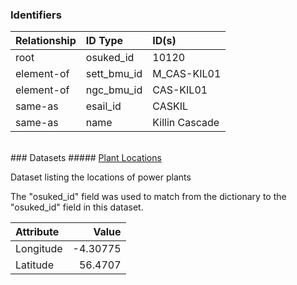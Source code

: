 ### Identifiers

| Relationship   | ID Type     | ID(s)          |
|:---------------|:------------|:---------------|
| root           | osuked_id   | 10120          |
| element-of     | sett_bmu_id | M_CAS-KIL01    |
| element-of     | ngc_bmu_id  | CAS-KIL01      |
| same-as        | esail_id    | CASKIL         |
| same-as        | name        | Killin Cascade |

<br>
### Datasets
##### <a href="https://raw.githubusercontent.com/OSUKED/Dictionary-Datasets/main/datasets/plant-locations/datapackage.json">Plant Locations</a>

Dataset listing the locations of power plants

The "osuked_id" field was used to match from the dictionary to the "osuked_id" field in this dataset.

| Attribute   |    Value |
|:------------|---------:|
| Longitude   | -4.30775 |
| Latitude    | 56.4707  |
